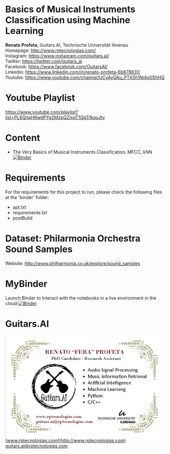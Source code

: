 # Basics of Musical Instruments Classification using Machine Learning

**Renato Profeta**, Guitars.AI, Technische Universität Ilmenau <br>
Homepage: http://www.rptecnologias.com/ <br>
Instagram: https://www.instagram.com/guitars.ai/ <br>
Twitter: https://twitter.com/guitars_ai <br>
Facebook: https://www.facebook.com/GuitarsAI/ <br>
Linkedin: https://www.linkedin.com/in/renato-profeta-6b678831/ <br>
Youtube: https://www.youtube.com/channel/UCyAyQAu_PTX5h1Ni4q0ShHQ

# Youtube Playlist
https://www.youtube.com/playlist?list=PL6QnpHKwdPYg2MzpQZIxpT1Qg51kquJty <br>

# Content
 - The Very Basics of Musical Instruments Classification: MFCC, kNN [![Binder](https://mybinder.org/badge.svg)](https://mybinder.org/v2/gh/GuitarsAI/BasicsMusicalInstrumClassifi/master?filepath=BasicsMusicaInstrumentsClassif.ipynb)

# Requirements
For the requirements for this project to run, please check the following files at the 'binder' folder:
  - apt.txt
  - requirements.txt
  - postBuild
  
# Dataset: Philarmonia Orchestra Sound Samples
Website: http://www.philharmonia.co.uk/explore/sound_samples <br>

# MyBinder

Launch Binder to Interact with the notebooks in a live environment in the cloud:[![Binder](https://mybinder.org/badge.svg)](https://mybinder.org/v2/gh/GuitarsAI/BasicsMusicalInstrumClassifi/master)


# Guitars.AI

<p align="left">
<img src="./img/businesscard.jpg" width="500px" alt="Business Card" align="left" >
</p>
<br>

[www.rptecnologias.com](http://www.rptecnologias.com)
<br>
guitars.ai@rptecnologias.com

